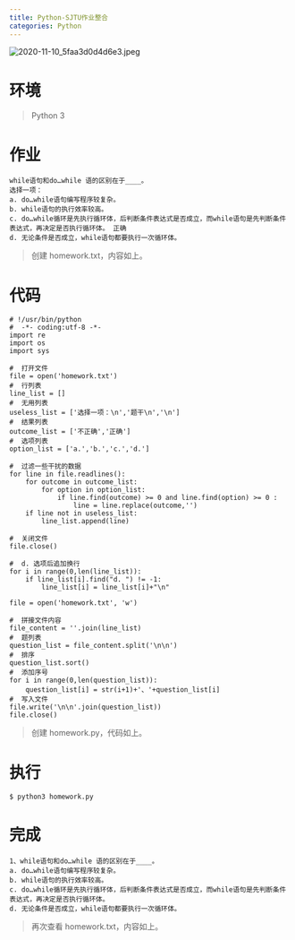 ```yaml
---
title: Python-SJTU作业整合
categories: Python
---
```


![2020-11-10_5faa3d0d4d6e3.jpeg](https://upload-images.jianshu.io/upload_images/15325592-e99ebc72dfe80abc.jpeg?imageMogr2/auto-orient/strip%7CimageView2/2/w/1240)
<!-- more -->

#  环境

> Python 3

#  作业

```
while语句和do…while 语的区别在于____。
选择一项：
a. do…while语句编写程序较复杂。
b. while语句的执行效率较高。
c. do…while循环是先执行循环体，后判断条件表达式是否成立，而while语句是先判断条件表达式，再决定是否执行循环体。 正确
d. 无论条件是否成立，while语句都要执行一次循环体。
```

> 创建 homework.txt，内容如上。

#  代码

```
# !/usr/bin/python
#  -*- coding:utf-8 -*-
import re
import os
import sys

#  打开文件
file = open('homework.txt')
#  行列表
line_list = []
#  无用列表
useless_list = ['选择一项：\n','题干\n','\n']
#  结果列表
outcome_list = ['不正确','正确']
#  选项列表
option_list = ['a.','b.','c.','d.']

#  过滤一些干扰的数据
for line in file.readlines():
    for outcome in outcome_list:
        for option in option_list:
            if line.find(outcome) >= 0 and line.find(option) >= 0 :
                line = line.replace(outcome,'')
    if line not in useless_list:
        line_list.append(line)

#  关闭文件
file.close()

#  d. 选项后追加换行
for i in range(0,len(line_list)):
    if line_list[i].find("d. ") != -1:
        line_list[i] = line_list[i]+"\n"

file = open('homework.txt', 'w')

#  拼接文件内容
file_content = ''.join(line_list)
#  题列表
question_list = file_content.split('\n\n')
#  排序
question_list.sort()
#  添加序号
for i in range(0,len(question_list)):
    question_list[i] = str(i+1)+'、'+question_list[i]
#  写入文件 
file.write('\n\n'.join(question_list))
file.close()
```

> 创建 homework.py，代码如上。

#  执行

```
$ python3 homework.py
```

#  完成

```
1、while语句和do…while 语的区别在于____。
a. do…while语句编写程序较复杂。
b. while语句的执行效率较高。
c. do…while循环是先执行循环体，后判断条件表达式是否成立，而while语句是先判断条件表达式，再决定是否执行循环体。 
d. 无论条件是否成立，while语句都要执行一次循环体。
```

> 再次查看 homework.txt，内容如上。
